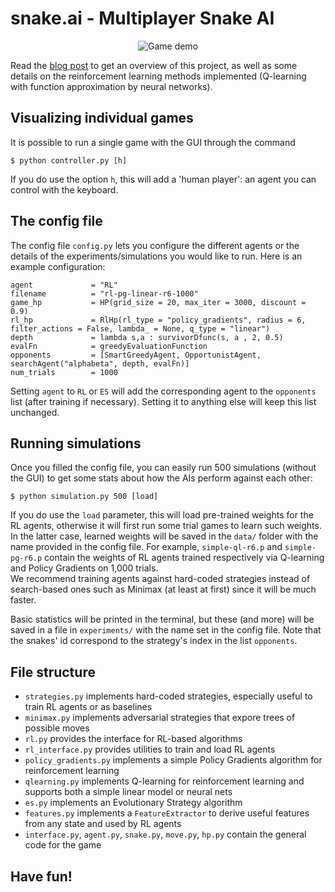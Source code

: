 # snake.ai - Multiplayer Snake AI

<p align="center">
  <img src="https://sds-dubois.github.io/img/projects/snake_game.gif" alt="Game demo" />
</p>

Read the [blog post](https://sds-dubois.github.io/2017/01/03/Multiplayer-Snake-AI.html) to get an overview of this project, 
as well as some details on the reinforcement learning methods implemented (Q-learning with function approximation by neural networks).


## Visualizing individual games

It is possible to run a single game with the GUI through the command 
```
$ python controller.py [h]
```
If you do use the option `h`, this will add a 'human player': an agent you can control with the keyboard.



## The config file

The config file `config.py` lets you configure the different agents or the details of the experiments/simulations 
you would like to run.
Here is an example configuration:
```
agent             = "RL"
filename          = "rl-pg-linear-r6-1000"
game_hp           = HP(grid_size = 20, max_iter = 3000, discount = 0.9)
rl_hp             = RlHp(rl_type = "policy_gradients", radius = 6, filter_actions = False, lambda_ = None, q_type = "linear")
depth             = lambda s,a : survivorDfunc(s, a , 2, 0.5)
evalFn            = greedyEvaluationFunction
opponents         = [SmartGreedyAgent, OpportunistAgent, searchAgent("alphabeta", depth, evalFn)]
num_trials        = 1000
```

Setting `agent` to `RL` or `ES` will add the corresponding agent to the `opponents` list (after training if necessary).
Setting it to anything else will keep this list unchanged.



## Running simulations

Once you filled the config file, you can easily run 500 simulations (without the GUI) to get some stats about how the AIs perform against each other:
```
$ python simulation.py 500 [load] 
```

If you do use the `load` parameter, this will load pre-trained weights for the RL agents, otherwise it will first run some trial games 
to learn such weights. In the latter case, learned weights will be saved in the `data/` folder with the name provided in the config
file.
For example, `simple-ql-r6.p` and `simple-pg-r6.p` contain the weights of RL agents trained respectively via Q-learning 
and Policy Gradients on 1,000 trials.  
We recommend training agents against hard-coded strategies instead of search-based ones such as Minimax (at least at first) 
since it will be much faster.

Basic statistics will be printed in the terminal, but these (and more) will be saved in a file in `experiments/` with the name
set in the config file. Note that the snakes' id correspond to the strategy's index in the list `opponents`.


## File structure

- `strategies.py` implements hard-coded strategies, especially useful to train RL agents or as baselines
- `minimax.py` implements adversarial strategies that expore trees of possible moves
- `rl.py` provides the interface for RL-based algorithms
- `rl_interface.py` provides utilities to train and load RL agents 
- `policy_gradients.py` implements a simple Policy Gradients algorithm for reinforcement learning
- `qlearning.py` implements Q-learning for reinforcement learning and supports both a simple linear model or neural nets
- `es.py` implements an Evolutionary Strategy algorithm
- `features.py` implements a `FeatureExtractor` to derive useful features from any state and used by RL agents
- `interface.py`, `agent.py`, `snake.py`, `move.py`, `hp.py` contain the general code for the game


## Have fun!

